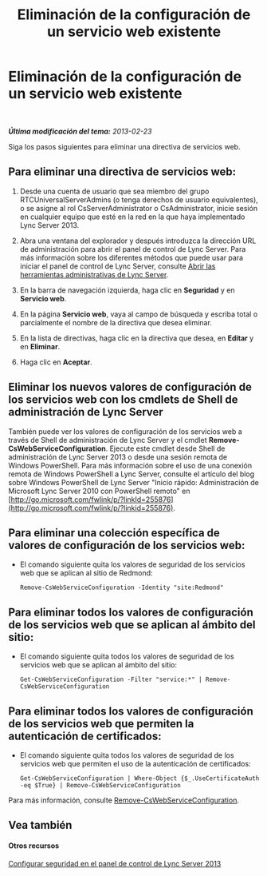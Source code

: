 ﻿---
title: Eliminación de la configuración de un servicio web existente
TOCTitle: Eliminación de la configuración de un servicio web existente
ms:assetid: c2b96f4c-4b07-48e6-9ca6-55bc0e0cf5a1
ms:mtpsurl: https://technet.microsoft.com/es-es/library/Gg182582(v=OCS.15)
ms:contentKeyID: 48276591
ms.date: 01/07/2017
mtps_version: v=OCS.15
ms.translationtype: HT
---

# Eliminación de la configuración de un servicio web existente

 

_**Última modificación del tema:** 2013-02-23_

Siga los pasos siguientes para eliminar una directiva de servicios web.

## Para eliminar una directiva de servicios web:

1.  Desde una cuenta de usuario que sea miembro del grupo RTCUniversalServerAdmins (o tenga derechos de usuario equivalentes), o se asigne al rol CsServerAdministrator o CsAdministrator, inicie sesión en cualquier equipo que esté en la red en la que haya implementado Lync Server 2013.

2.  Abra una ventana del explorador y después introduzca la dirección URL de administración para abrir el panel de control de Lync Server. Para más información sobre los diferentes métodos que puede usar para iniciar el panel de control de Lync Server, consulte [Abrir las herramientas administrativas de Lync Server](lync-server-2013-open-lync-server-administrative-tools.md).

3.  En la barra de navegación izquierda, haga clic en **Seguridad** y en **Servicio web**.

4.  En la página **Servicio web**, vaya al campo de búsqueda y escriba total o parcialmente el nombre de la directiva que desea eliminar.

5.  En la lista de directivas, haga clic en la directiva que desea, en **Editar** y en **Eliminar**.

6.  Haga clic en **Aceptar**.

## Eliminar los nuevos valores de configuración de los servicios web con los cmdlets de Shell de administración de Lync Server

También puede ver los valores de configuración de los servicios web a través de Shell de administración de Lync Server y el cmdlet **Remove-CsWebServiceConfiguration**. Ejecute este cmdlet desde Shell de administración de Lync Server 2013 o desde una sesión remota de Windows PowerShell. Para más información sobre el uso de una conexión remota de Windows PowerShell a Lync Server, consulte el artículo del blog sobre Windows PowerShell de Lync Server "Inicio rápido: Administración de Microsoft Lync Server 2010 con PowerShell remoto" en [http://go.microsoft.com/fwlink/p/?linkId=255876](http://go.microsoft.com/fwlink/p/?linkid=255876).

## Para eliminar una colección específica de valores de configuración de los servicios web:

  - El comando siguiente quita los valores de seguridad de los servicios web que se aplican al sitio de Redmond:
    
        Remove-CsWebServiceConfiguration -Identity "site:Redmond"

## Para eliminar todos los valores de configuración de los servicios web que se aplican al ámbito del sitio:

  - El comando siguiente quita todos los valores de seguridad de los servicios web que se aplican al ámbito del sitio:
    
        Get-CsWebServiceConfiguration -Filter "service:*" | Remove-CsWebServiceConfiguration

## Para eliminar todos los valores de configuración de los servicios web que permiten la autenticación de certificados:

  - El comando siguiente quita todos los valores de seguridad de los servicios web que permiten el uso de la autenticación de certificados:
    
        Get-CsWebServiceConfiguration | Where-Object {$_.UseCertificateAuth -eq $True} | Remove-CsWebServiceConfiguration

Para más información, consulte [Remove-CsWebServiceConfiguration](remove-cswebserviceconfiguration.md).

## Vea también

#### Otros recursos

[Configurar seguridad en el panel de control de Lync Server 2013](lync-server-2013-configuring-authentication-in-the-lync-server-control-panel.md)

